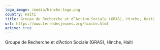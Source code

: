 ```yaml
---
logo_image: /media/hinche-logo.png
country: Haïti
title: Groupe de Recherche et d’Action Sociale (GRAS), Hinche, Haïti
url: https://www.terredesjeunes.org/hinche.html
active: true
---
```

Groupe de Recherche et d’Action Sociale (GRAS), Hinche, Haïti